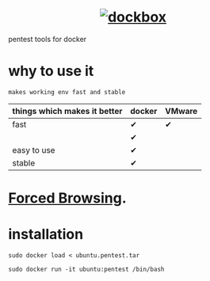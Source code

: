 <h1 align="center">
  <br>
  <a href="https://github.com/dockbox"><img src="https://i.pinimg.com/550x/6a/c0/0a/6ac00ab8f4018bb2734d000072567b0f.jpg" alt="dockbox"></a>
  <br>
</h1>

pentest tools for docker

# why to use it

`makes working env fast and stable`

|          things which makes it better                    | docker | VMware|
|----------------------------------------------------------|---|---|
| fast                                                     | ✔ | ✔ |
|                                                          | ✔ |   |
| easy to use                                              | ✔ |   |
| stable                                                   | ✔ |   |

# [Forced Browsing]().

# installation
```
sudo docker load < ubuntu.pentest.tar
```
```
sudo docker run -it ubuntu:pentest /bin/bash
```
